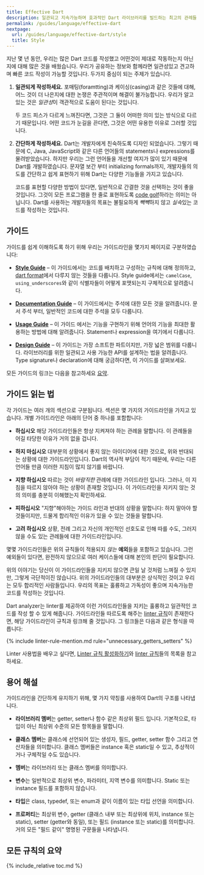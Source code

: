 ```yaml
---
title: Effective Dart
description: 일관되고 지속가능하며 효과적인 Dart 라이브러리를 빌드하는 최고의 관례들
permalink: /guides/language/effective-dart
nextpage:
  url: /guides/language/effective-dart/style
  title: Style
---
```


지난 몇 년 동안, 우리는 많은 Dart 코드를 작성했고 어떤것이 제대로 작동하는지 아닌지에 대해 많은 것을 배웠습니다.
우리가 공유하는 정보와 함께라면 일관성있고 견고하며 빠른 코드 작성이 가능할 것입니다.
두가지 중심이 되는 주제가 있습니다.

 1. **일관되게 작성하세요.** 포매팅(foramtting)과 케이싱(casing)과 같은 것들에 대해,
    어느 것이 더 나은지에 대한 논쟁은 주관적이며 해결이 불가능합니다.
    우리가 알고 있는 것은 *일관성*이 객관적으로 도움이 된다는 것입니다.

    두 코드 피스가 다르게 느껴진다면, 그것은 그 둘이 어떠한 의미 있는 방식으로 다르기 때문입니다.
    어떤 코드가 눈길을 끈다면, 그것은 어떤 유용한 이유로 그러할 것입니다.

 2. **간단하게 작성하세요.** Dart는 개발자에게 친숙하도록 디자인 되었습니다. 그렇기 때문에
    C, Java, JavaScript와 같은 다른 언어들의 statements나 expressions를 물려받았습니다.
    하지만 우리는 그런 언어들을 개선할 여지가 많이 있기 때문에 Dart를 개발하였습니다.
    문자열 보간 부터 initializing formals까지, 개발자들의 의도를 간단하고 쉽게 표현하기 위해
    Dart는 다양한 기능들을 가지고 있습니다.

    코드를 표현할 다양한 방법이 있다면, 일반적으로 간결한 것을 선택하는 것이 좋을 것입니다.
    그것이 모든 프로그램을 한 줄로 표현하도록 [code golf][]하라는 의미는 아닙니다.
    Dart를 사용하는 개발자들의 목표는 불필요하게 *빽뺵*하지 않고 *실속*있는 코드를 작성하는 것입니다.

[code golf]: https://kr.wikipedia.org/wiki/Code_golf

## 가이드

가이드를 쉽게 이해하도록 하기 위해 우리는 가이드라인을 몇가지 페이지로 구분하였습니다:

  * **[Style Guide][]** &ndash; 이 가이드에서는 코드를 배치하고 구성하는 규칙에 대해 정의하고,
    [dart format]에서 다루지 않는 것들을 다룹니다. Style guide에서는 
    `camelCase`, `using_underscores`와 같이 식별자들이 어떻게 포맷되는지 구체적으로 알려줍니다.
    
  * **[Documentation Guide][]** &ndash; 이 가이드에서는 주석에 대한 모든 것을
    알려줍니다. 문서 주석 부터, 일반적인 코드에 대한 주석을 모두 다룹니다.

  * **[Usage Guide][]** &ndash; 이 가이드 에서는 기능을 구현하기 위해
    언어의 기능을 최대한 활용하는 방법에 대해 알려줍니다.
    Statement나 expression을 여기에서 다룹니다.

  * **[Design Guide][]** &ndash; 이 가이드는 가장 소프트한 파트이지만, 가장 넓은 범위를
    다룹니다. 라이브러리를 위한 일관되고 사용 가능한 API를 설계하는 법을 알려줍니다.
    Type signature나 declaration에 대해 궁금하다면, 이 가이드를 살펴보세요.

모든 가이드의 링크는 다음을 참고하세요
[요약](#summary-of-all-rules).

[dart format]: /tools/dart-format
[style guide]: /guides/language/effective-dart/style
[documentation guide]: /guides/language/effective-dart/documentation
[usage guide]: /guides/language/effective-dart/usage
[design guide]: /guides/language/effective-dart/design

## 가이드 읽는 법

각 가이드는 여러 개의 섹션으로 구분됩니다. 섹션은 몇 가지의 가이드라인을 가지고 있습니다.
개별 가이드라인은 아래의 단어 중 하나를 포함합니다:

* **하십시오** 해당 가이드라인들은 항상 지켜져야 하는 관례을 말합니다.
  이 관례들을 어길 타당한 이유가 거의 없을 겁니다.

* **하지 마십시오** 대부분의 상황에서 좋지 않는 아이디어에 대한 것으로, 위와 반대되는
  상황에 대한 가이드라인입니다. Dart의 역사적 부담이 적기 때문에, 우리는 다른 언어들 만큼 이러한
  지침이 많지 않기를 바랍니다.

* **지향 하십시오** 따르는 것이 *바람직한* 관례에 대한 가이드라인 입니다. 그러나,
  이 지침을 따르지 않아야 하는 상황이 존재할 것입니다. 이 가이드라인을 지키지 않는 것의
  의미를 충분히 이해했는지 확인하세요.

* **피하십시오** "지향"해야하는 가이드 라인과 반대의 상황을 말합니다:
하지 말아야 할 것들이지만, 드물게 합리적인 이유가 있을 수 있는 것들을 말합니다.

* **고려 하십시오** 상황, 전례 그리고 자신의 개인적인 선호도로 인해
  따를 수도, 그러지 않을 수도 있는 관례들에 대한 가이드라인입니다.

몇몇 가이드라인들은 위의 규칙들이 적용되지 *않는* **예외**들을 포함하고 있습니다. 그런 예외들이 있다면,
완전하지 않으므로 여러 케이스들에 대해 본인의 판단이 필요합니다.

위의 이야기는 당신이 이 가이드라인들을 지키지 않으면 큰일 날 것처럼 느껴질 수 있지만, 그렇게 극단적이진 않습니다.
위의 가이드라인들의 대부분은 상식적인 것이고 우리는 모두 합리적인 사람들입니다. 
우리의 목표는 훌륭하고 가독성이 좋으며 지속가능한 코드를 작성하는 것입니다.

Dart analyzer는 linter를 제공하여 이런 가이드라인들을 지키는 
훌륭하고 일관적인 코드를 작성 할 수 있게 해줍니다.
가이드라인들 따르도록 해주는 [linter 규칙][lints]이 존재한다면,
해당 가이드라인이 규칙과 링크해 줄 것입니다.
그 링크들은 다음과 같은 형식을 따릅니다:

{% include linter-rule-mention.md rule="unnecessary_getters_setters" %}

Linter 사용법을 배우고 싶다면,
[Linter 규칙 활성화하기][]와
[linter 규칙][lints]들의 목록을 참고하세요.

[Linter 규칙 활성화하기]: /guides/language/analysis-options#enabling-linter-rules
[lints]: /tools/linter-rules

## 용어 해설

가이드라인을 간단하게 유지하기 위해, 몇 가지 약칭를 사용하여 Dart의 구조를 나타냅니다.

* **라이브러리 멤버**는 getter, setter나 함수 같은 최상위 필드 입니다.
  기본적으로, 타입이 아닌 최상위 수준의 모든 항목들을 말합니다.

* **클래스 멤버**는 클래스에 선언되어 있는 생성자, 필드, getter, setter 함수
  그리고 연산자들을 의미합니다. 클래스 멤버들은 instance 혹은 static일 수 있고,
  추상적이거나 구체적일 수도 있습니다.

* **멤버**는 라이브러리 또는 클래스 멤버를 의미합니다.

* **변수**는 일반적으로 최상위 변수, 파라미터, 지역 변수를 의미합니다.
  Static 또는 instance 필드를 포함하지 않습니다.

* **타입**은 class, typedef, 또는 enum과 같이 이름이 있는 타입 선언을 의미합니다.

* **프로퍼티**는 최상위 변수, getter (클래스 내부 또는 최상위에 위치, instance 또는 static),
  setter (getter와 동일), 또는 필드 (instance 또는 static)를 의미합니다.
  거의 모든 "필드 같이" 명명된 구문들을 나타냅니다.

## 모든 규칙의 요약

{% include_relative toc.md %}
